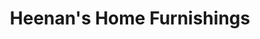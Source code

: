---
title: "Heenan's Home Furnishings"
url: /oklahoma-city/heenans-home-furnishings/
shop: Möbel
---